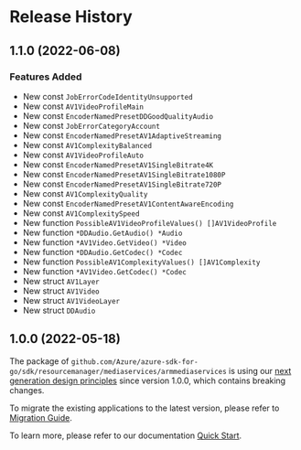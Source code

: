 # Release History

## 1.1.0 (2022-06-08)
### Features Added

- New const `JobErrorCodeIdentityUnsupported`
- New const `AV1VideoProfileMain`
- New const `EncoderNamedPresetDDGoodQualityAudio`
- New const `JobErrorCategoryAccount`
- New const `EncoderNamedPresetAV1AdaptiveStreaming`
- New const `AV1ComplexityBalanced`
- New const `AV1VideoProfileAuto`
- New const `EncoderNamedPresetAV1SingleBitrate4K`
- New const `EncoderNamedPresetAV1SingleBitrate1080P`
- New const `EncoderNamedPresetAV1SingleBitrate720P`
- New const `AV1ComplexityQuality`
- New const `EncoderNamedPresetAV1ContentAwareEncoding`
- New const `AV1ComplexitySpeed`
- New function `PossibleAV1VideoProfileValues() []AV1VideoProfile`
- New function `*DDAudio.GetAudio() *Audio`
- New function `*AV1Video.GetVideo() *Video`
- New function `*DDAudio.GetCodec() *Codec`
- New function `PossibleAV1ComplexityValues() []AV1Complexity`
- New function `*AV1Video.GetCodec() *Codec`
- New struct `AV1Layer`
- New struct `AV1Video`
- New struct `AV1VideoLayer`
- New struct `DDAudio`


## 1.0.0 (2022-05-18)

The package of `github.com/Azure/azure-sdk-for-go/sdk/resourcemanager/mediaservices/armmediaservices` is using our [next generation design principles](https://azure.github.io/azure-sdk/general_introduction.html) since version 1.0.0, which contains breaking changes.

To migrate the existing applications to the latest version, please refer to [Migration Guide](https://aka.ms/azsdk/go/mgmt/migration).

To learn more, please refer to our documentation [Quick Start](https://aka.ms/azsdk/go/mgmt).